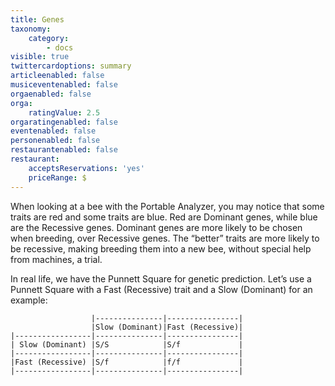 ```yaml
---
title: Genes
taxonomy:
    category:
        - docs
visible: true
twittercardoptions: summary
articleenabled: false
musiceventenabled: false
orgaenabled: false
orga:
    ratingValue: 2.5
orgaratingenabled: false
eventenabled: false
personenabled: false
restaurantenabled: false
restaurant:
    acceptsReservations: 'yes'
    priceRange: $
---
```


When looking at a bee with the Portable Analyzer, you may notice that some traits are red and some traits are blue. Red are Dominant genes, while blue are the Recessive genes. Dominant genes are more likely to be chosen when breeding, over Recessive genes. The “better” traits are more likely to be recessive, making breeding them into a new bee, without special help from machines, a trial.

In real life, we have the Punnett Square for genetic prediction. Let’s use a Punnett Square with a Fast (Recessive) trait and a Slow (Dominant) for an example:

```
				  |---------------|----------------|
				  |Slow (Dominant)|Fast (Recessive)|
|-----------------|---------------|----------------| 
| Slow (Dominant) |S/S			  |S/f			   |
|-----------------|---------------|----------------|
|Fast (Recessive) |S/f			  |f/f			   |
|-----------------|---------------|----------------|

```